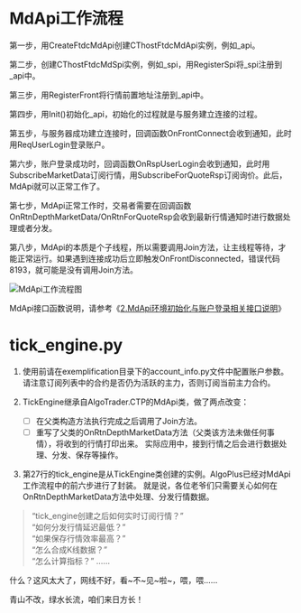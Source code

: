 # MdApi工作流程
第一步，用CreateFtdcMdApi创建CThostFtdcMdApi实例，例如_api。

第二步，创建CThostFtdcMdSpi实例，例如_spi，用RegisterSpi将_spi注册到_api中。

第三步，用RegisterFront将行情前置地址注册到_api中。

第四步，用Init()初始化_api，初始化的过程就是与服务建立连接的过程。

第五步，与服务器成功建立连接时，回调函数OnFrontConnect会收到通知，此时用ReqUserLogin登录账户。

第六步，账户登录成功时，回调函数OnRspUserLogin会收到通知，此时用SubscribeMarketData订阅行情，用SubscribeForQuoteRsp订阅询价。此后，MdApi就可以正常工作了。

第七步，MdApi正常工作时，交易者需要在回调函数OnRtnDepthMarketData/OnRtnForQuoteRsp会收到最新行情通知时进行数据处理或者分发。

第八步，MdApi的本质是个子线程，所以需要调用Join方法，让主线程等待，才能正常运行。如果遇到连接成功后立即触发OnFrontDisconnected，错误代码8193，就可能是没有调用Join方法。

![MdApi工作流程图](http://ctp.plus/uploads/article/20191002/ba07bd8947901b8b9c28d6ee1ce35fbf.png)

MdApi接口函数说明，请参考《[2.MdApi环境初始化与账户登录相关接口说明](http://ctp.plus/?/article/2)》

# tick_engine.py

1. 使用前请在exemplification目录下的account_info.py文件中配置账户参数。
请注意订阅列表中的合约是否仍为活跃的主力，否则订阅当前主力合约。
2. TickEngine继承自AlgoTrader.CTP的MdApi类，做了两点改变：

    - [ ] 在父类构造方法执行完成之后调用了Join方法。
    - [ ] 重写了父类的OnRtnDepthMarketData方法（父类该方法未做任何事情），将收到的行情打印出来。
    实际应用中，接到行情之后会进行数据处理、分发、保存等操作。

3. 第27行的tick_engine是从TickEngine类创建的实例。AlgoPlus已经对MdApi工作流程中的前六步进行了封装。
就是说，各位老爷们只需要关心如何在OnRtnDepthMarketData方法中处理、分发行情数据。

>“tick_engine创建之后如何实时订阅行情？” \
>“如何分发行情延迟最低？” \
>“如果保存行情效率最高？” \
>“怎么合成K线数据？” \
>“怎么计算指标？”
>……

什么？这风太大了，网线不好，看~不~见~啦~，喂，喂……

青山不改，绿水长流，咱们来日方长！